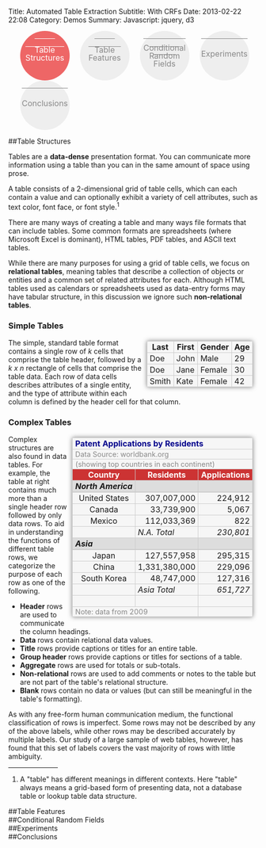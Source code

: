 Title: Automated Table Extraction
Subtitle: With CRFs
Date: 2013-02-22 22:08
Category: Demos
Summary:
Javascript: jquery, d3

<style>
  #bookmarks * {
    -webkit-transition-duration: .2s;
    -moz-transition-duration: .2s;
    -ms-transition-duration: .2s;
    transition-duration: .2s;
  }
  #bookmarks ul {
    margin-left:0;
  }
  #bookmarks li {
    display: inline-block;
    width: 100px;
    height: 100px;
    border-radius: 50px;
    text-align:center;
    vertical-align: middle;
    background-color: #eee;
    font-size:16px;
    margin-right:17px;
    -webkit-transition: background-color .2s linear;
    -moz-transition: background-color .2s linear;
    -ms-transition: background-color .2s linear;
    -o-transition: background-color .2s linear;
    transition: background-color .2s linear;
  }
  #bookmarks li.current {
    background-color: #e66;
  }
  #bookmarks a {
    display:block;
    width:100px;
    height:100px;
    border-radius:50px;
    line-height: 1;
    color: #888;
  }
  #bookmarks span {
    position:relative;
    top:38px;
  }
  #bookmarks .dbl span {
    top:30px;
  }
  #bookmarks .tpl span {
    top:26px;
  }
  #bookmarks li.current a {
    color: #fff;
  }
  #bookmarks li.current a:hover {
    text-decoration:none;
  }

  /*#bookmarks a:active {
    -webkit-transition-property:background-color;
    -moz-transition-property:background-color;
    -ms-transition-property:background-color;
    transition-property:background-color;
    background-color:green;
  }*/

  .example {
    width: inherit;
    display: inline-block;
             border-radius: 2px;
             box-shadow: 0 0 10px rgba(100, 100, 100, 0.8);
             background-color: #f6f6f6;
    margin: 5px 10px;
    float: right;
  }
  .example th, .example td {padding: 1px 5px; border: 1px solid #ccc;}
  .complex th {background-color: #c33; color: white;}

  .complex .title {font-weight: bold; color: darkblue;}
  .complex .non-relational {color: #888; font-size: 0.9em;}
  .complex .aggregate {font-style: italic;}
  .complex .group-header td {
    background-color: #ddd;
    border-bottom: 2px solid #ccc;
    font-weight: bold;
    font-style: italic;
  }

  .complex .m {text-align: center;}
  .complex .r {text-align: right;}

</style>

<script>
  function updateVisibleSection() {
    var section = window.location.hash || '#table-structures';
    $('.section').hide();
    $(section).show();
    $('.headline a').parent().removeClass('current');
    $('a[href$="'+section+'"]').parent().addClass('current');
  }
  $(window).bind('hashchange', updateVisibleSection);
  $(updateVisibleSection);
</script>

<div id="bookmarks" markdown="1">
  <ul class="headline">
    <li class="dbl current"><a href="#table-structures"><span>
      Table<br />Structures
    </span></a></li>
    <li class="dbl"><a href="#table-features"><span>
      Table<br />Features
    </span></a></li>
    <li class="tpl"><a href="#crfs"><span>
      Conditional<br />Random Fields
    </span></a></li>
    <li><a href="#experiments"><span>
      Experiments
    </span></a></li>
    <li><a href="#conclusions"><span>
      Conclusions
    </span></a></li>
  </ul>
</div>

<div id="table-structures" class="section" markdown="1">
##Table Structures

Tables are a **data-dense** presentation format. You can communicate more
information using a table than you can in the same amount of space using
prose.

A table consists of a 2-dimensional grid of table cells, which can each
contain a value and can optionally exhibit a variety of cell attributes,
such as text color, font face, or font style.<a></a><sup>1</sup>

There are many ways of creating a table and many ways file formats that can
include tables.  Some common formats are spreadsheets (where Microsoft
Excel is dominant), HTML tables, PDF tables, and ASCII text tables.

While there are many purposes for using a grid of table cells, we focus on
**relational tables**, meaning tables that describe a collection of objects or
entities and a common set of related attributes for each.  Although HTML
tables used as calendars or spreadsheets used as data-entry forms may have
tabular structure, in this discussion we ignore such **non-relational
tables**.

### Simple Tables

<table class="example">
  <tr><th>Last</th><th>First</th><th>Gender</th><th>Age</th></tr>
  <tr><td>Doe</td><td>John</td><td>Male</td><td>29</td></tr>
  <tr><td>Doe</td><td>Jane</td><td>Female</td><td>30</td></tr>
  <tr><td>Smith</td><td>Kate</td><td>Female</td><td>42</td></tr>
</table>

The simple, standard table format contains a single row of *k* cells that
comprise the table header, followed by a *k x n* rectangle of cells that
comprise the table data.  Each row of data cells describes attributes of a
single entity, and the type of attribute within each column is defined by
the header cell for that column.

### Complex Tables
<table class="example complex">
  <tr class="title"><td colspan="3">Patent Applications by Residents</td></tr>
  <tr class="non-relational"><td colspan="3">Data Source: worldbank.org</td></tr>
  <tr class="non-relational"><td colspan="3">(showing top countries in each continent)</td></tr>
  <tr class="header"><th>Country</th><th>Residents</th><th>Applications</th></tr>
  <tr class="group-header"><td>North America</td><td></td><td></td></tr>
  <tr><td class="m">United States</td><td class="r">307,007,000</td><td class="r">224,912</td></tr>
  <tr><td class="m">Canada</td><td class="r">33,739,900</td><td class="r">5,067</td></tr>
  <tr><td class="m">Mexico</td><td class="r">112,033,369</td><td class="r">822</td></tr>
  <tr class="aggregate"><td></td><td>N.A. Total</td><td class="r">230,801</td></tr>
  <tr class="group-header"><td>Asia</td><td></td><td></td></tr>
  <tr><td class="m">Japan</td><td class="r">127,557,958</td><td class="r">295,315</td></tr>
  <tr><td class="m">China</td><td class="r">1,331,380,000</td><td class="r">229,096</td></tr>
  <tr><td class="m">South Korea</td><td class="r">48,747,000</td><td class="r">127,316</td></tr>
  <tr class="aggregate"><td></td><td>Asia Total</td><td class="r">651,727</td></tr>
  <tr><td>&nbsp;</td><td></td><td></td></tr>
  <tr class="non-relational"><td colspan="2">Note: data from 2009</td><td></td></tr>
</table>

Complex structures are also found in data tables.  For example, the table at
right contains much more than a single header row followed by only data rows.
To aid in understanding the functions of different table rows, we categorize
the purpose of each row as one of the following.

  - **Header** rows are used to communicate the column headings.
  - **Data** rows contain relational data values.
  - **Title** rows provide captions or titles for an entire table.
  - **Group header** rows provide captions or titles for sections of a table.
  - **Aggregate** rows are used for totals or sub-totals.
  - **Non-relational** rows are used to add comments or notes to the table but
    are not part of the table's relational structure.
  - **Blank** rows contain no data or values (but can still be meaningful in the
    table's formatting).

As with any free-form human communication medium, the functional
classification of rows is imperfect.  Some rows may not be described by any of
the above labels, while other rows may be described accurately by multiple
labels.  Our study of a large sample of web tables, however, has found that
this set of labels covers the vast majority of rows with little ambiguity.

<hr width="100" style="clear:both;" />

1. A "table" has different meanings in different contexts.  Here "table"
   always means a grid-based form of presenting data, not a database table
   or lookup table data structure.

</div>
<div id="table-features" class="section" markdown="1">
##Table Features

</div>
<div id="crfs" class="section" markdown="1">
##Conditional Random Fields

</div>
<div id="experiments" class="section" markdown="1">
##Experiments

</div>
<div id="conclusions" class="section" markdown="1">
##Conclusions

</div>
